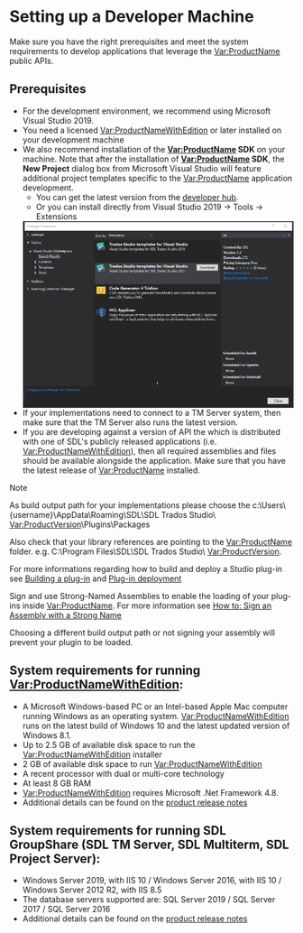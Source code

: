 Setting up a Developer Machine
=====
Make sure you have the right prerequisites and meet the system requirements to develop applications that leverage the <Var:ProductName> public APIs.

Prerequisites
----

* For the development environment, we recommend using Microsoft Visual Studio 2019.
* You need a licensed <Var:ProductNameWithEdition> or later installed on your development machine
* We also recommend installation of the **<Var:ProductName> SDK** on your machine. Note that after the installation of **<Var:ProductName> SDK**, the **New Project** dialog box from Microsoft Visual Studio will feature additional project templates specific to the <Var:ProductName> application development.
  * You can get the latest version from the [developer hub](https://appstore.sdl.com/language/developers/sdk.html). 
  * Or you can install directly from Visual Studio 2019 -> Tools -> Extensions
  <img style="display:block; " src="images/VisualStudioExtensions.png" />
* If your implementations need to connect to a TM Server system, then make sure that the TM Server also runs the latest version.
* If you are developing against a version of API the which is distributed with one of SDL's publicly released applications (i.e. <Var:ProductNameWithEdition>), then all required assemblies and files should be available alongside the application. Make sure that you have the latest release of <Var:ProductName> installed.
  
> [!NOTE]
>
> As build output path for your implementations please choose the c:\Users\ {username}\AppData\Roaming\SDL\SDL Trados Studio\ <Var:ProductVersion>\Plugins\Packages
>
> Also check that your library references are pointing to the <Var:ProductName> folder. e.g. C:\Program Files\SDL\SDL Trados Studio\ <Var:ProductVersion>.
>
> For more informations regarding how to build and deploy a Studio plug-in see [Building a plug-in](building_a_plugin.md) and [Plug-in deployment](plugin_deployment.md)
>
> Sign and use Strong-Named Assemblies to enable the loading of your plug-ins inside <Var:ProductName>. For more information see [How to: Sign an Assembly with a Strong Name](https://docs.microsoft.com/en-us/dotnet/standard/assembly/sign-strong-name?redirectedfrom=MSDN)
> 
> Choosing a different build output path or not signing your assembly will prevent your plugin to be loaded.


System requirements for running <Var:ProductNameWithEdition>:
----
* A Microsoft Windows-based PC or an Intel-based Apple Mac computer running Windows as an operating system. <Var:ProductNameWithEdition> runs on the latest build of Windows 10 and the latest updated version of Windows 8.1.
* Up to 2.5 GB of available disk space to run the <Var:ProductNameWithEdition> installer
* 2 GB of available disk space to run <Var:ProductNameWithEdition>
* A recent processor with dual or multi-core technology
* At least 8 GB RAM
* <Var:ProductNameWithEdition> requires Microsoft .Net Framework 4.8.
* Additional details can be found on the [product release notes](https://docs.sdl.com/binary/813470/802652/sdl-trados-studio-2021-sr1/sdl-trados-studio-release-notes)

System requirements for running SDL GroupShare (SDL TM Server, SDL Multiterm, SDL Project Server):
----

* Windows Server 2019, with IIS 10 / Windows Server 2016, with IIS 10 / Windows Server 2012 R2, with IIS 8.5
* The database servers supported are: SQL Server 2019 / SQL Server 2017 /  SQL Server 2016
* Additional details can be found on the [product release notes](https://docs.sdl.com/binary/797358/802198/sdl-trados-groupshare-2020-sr1/groupshare2020sr1-release-notes)
